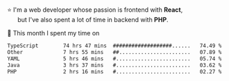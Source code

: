 ⭐ I'm a web developer whose passion is frontend with <b>React</b>,<br/>
&nbsp; &nbsp; &nbsp; but I've also spent a lot of time in backend with <b>PHP</b>.

📅 This month I spent my time on

<!--START_SECTION:waka-->

```txt
TypeScript        74 hrs 47 mins  ###################......   74.49 %
Other             7 hrs 55 mins   ##.......................   07.89 %
YAML              5 hrs 46 mins   #........................   05.74 %
Java              3 hrs 37 mins   #........................   03.62 %
PHP               2 hrs 16 mins   #........................   02.27 %
```

<!--END_SECTION:waka-->

